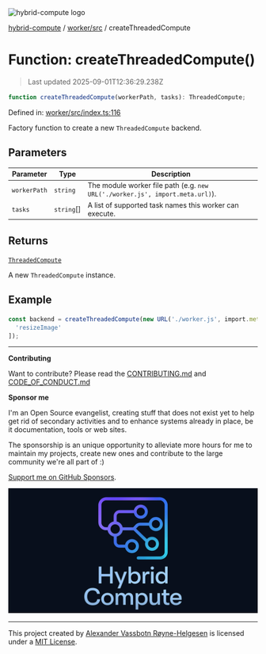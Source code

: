 <div><img alt="hybrid-compute logo" src="https://raw.githubusercontent.com/phun-ky/hybrid-compute/main/public/logo-hybrid-compute-horizontal-colored-package.svg?raw=true" style="max-height:32px;"/></div>

[hybrid-compute](../../../README.md) / [worker/src](../README.md) /
createThreadedCompute

# Function: createThreadedCompute()

> Last updated 2025-09-01T12:36:29.238Z

```ts
function createThreadedCompute(workerPath, tasks): ThreadedCompute;
```

Defined in:
[worker/src/index.ts:116](https://github.com/phun-ky/hybrid-compute/blob/main/packages/worker/src/index.ts#L116)

Factory function to create a new `ThreadedCompute` backend.

## Parameters

| Parameter    | Type        | Description                                                                   |
| ------------ | ----------- | ----------------------------------------------------------------------------- |
| `workerPath` | `string`    | The module worker file path (e.g. `new URL('./worker.js', import.meta.url)`). |
| `tasks`      | `string`\[] | A list of supported task names this worker can execute.                       |

## Returns

[`ThreadedCompute`](../classes/ThreadedCompute.md)

A new `ThreadedCompute` instance.

## Example

```ts
const backend = createThreadedCompute(new URL('./worker.js', import.meta.url), [
  'resizeImage'
]);
```

---

**Contributing**

Want to contribute? Please read the
[CONTRIBUTING.md](https://github.com/phun-ky/hybrid-compute/blob/main/CONTRIBUTING.md)
and
[CODE_OF_CONDUCT.md](https://github.com/phun-ky/hybrid-compute/blob/main/CODE_OF_CONDUCT.md)

**Sponsor me**

I'm an Open Source evangelist, creating stuff that does not exist yet to help
get rid of secondary activities and to enhance systems already in place, be it
documentation, tools or web sites.

The sponsorship is an unique opportunity to alleviate more hours for me to
maintain my projects, create new ones and contribute to the large community
we're all part of :)

[Support me on GitHub Sponsors](https://github.com/sponsors/phun-ky).

![@hybrid-compute banner with logo and text](https://github.com/phun-ky/hybrid-compute/blob/main/public/logo-banner.png?raw=true)

---

This project created by [Alexander Vassbotn Røyne-Helgesen](http://phun-ky.net)
is licensed under a [MIT License](https://choosealicense.com/licenses/mit/).
